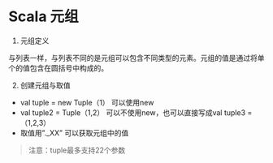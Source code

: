 # Scala 元组

1. 元组定义

与列表一样，与列表不同的是元组可以包含不同类型的元素。元组的值是通过将单个的值包含在圆括号中构成的。

2. 创建元组与取值

- val tuple = new Tuple（1） 可以使用new
- val tuple2 = Tuple（1,2） 可以不使用new，也可以直接写成val tuple3 =（1,2,3） 
-  取值用”._XX” 可以获取元组中的值

> 注意：tuple最多支持22个参数


